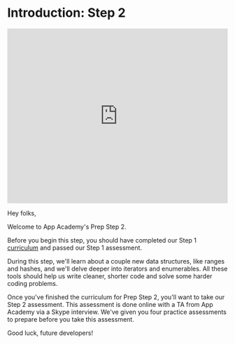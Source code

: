 # Introduction: Step 2

<iframe src="https://player.vimeo.com/video/196637078?rel=0&autoplay=1" width="100%" height="400px" frameborder="0" webkitallowfullscreen="" mozallowfullscreen="" allowfullscreen="" style="line-height: 1.6em;" rel="line-height: 1.6em;"></iframe>

Hey folks,

Welcome to App Academy's Prep Step 2.

Before you begin this step, you should have completed our Step 1
[curriculum][step1] and passed our Step 1 assessment.

During this step, we'll learn about a couple new data structures, like ranges
and hashes, and we'll delve deeper into iterators and enumerables. All these
tools should help us write cleaner, shorter code and solve some harder coding
problems.

Once you've finished the curriculum for Prep Step 2, you'll want to take our
Step 2 assessment. This assessment is done online with a TA from App Academy via
a Skype interview. We've given you four practice assessments to prepare
before you take this assessment.

Good luck, future developers!

[step1]: https://app-academy.gitbooks.io/prep-step-1/content/
